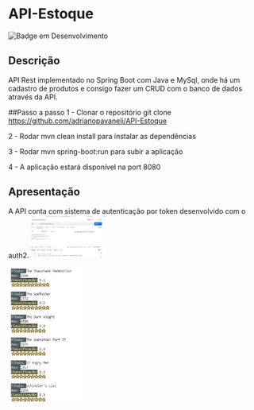 # API-Estoque


![Badge em Desenvolvimento](http://img.shields.io/static/v1?label=STATUS&message=%20Concluido&color=GREEN&style=for-the-badge)




## Descrição

API Rest implementado no Spring Boot com Java e MySql, onde há um cadastro de produtos e consigo fazer um CRUD com o banco de dados através da API. 

##Passo a passo
1 - Clonar o repositório git clone https://github.com/adrianopavaneli/API-Estoque

2 - Rodar mvn clean install para instalar as dependências

3 - Rodar mvn spring-boot:run para subir a aplicação

4 - A aplicação estará disponível na port 8080

## Apresentação

A API conta com sistema de autenticação por token desenvolvido com o auth2.
<img src="https://github.com/adrianopavaneli/API-Estoque/blob/main/imagens/1erroautenticacao.jpg" alt="drawing" width="150"/>





<img src="https://github.com/adrianopavaneli/StickersIMDB/blob/main/figura/stickersmdbconteudo.jpg" alt="drawing" width="150"/>

